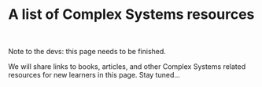 # A list of Complex Systems resources 

&nbsp;

<p class="badge badge-warning">Note to the devs: this page needs to be finished.</p>

We will share links to books, articles, and other Complex Systems related resources for new learners in this page. Stay tuned...